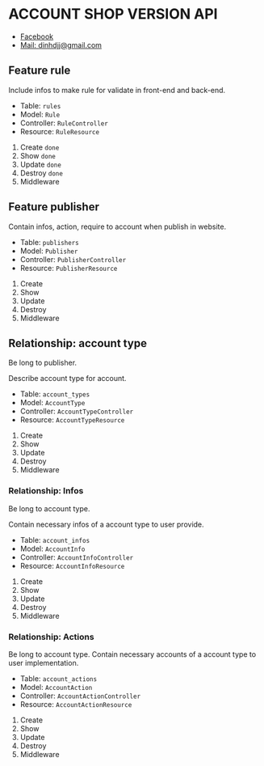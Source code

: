 # ACCOUNT SHOP VERSION API

- [Facebook](https://fb.com/dinhdjj)
- [Mail: dinhdjj@gmail.com](mailto:dinhdjj@gmail.com)

## Feature rule

Include infos to make rule for validate in front-end and back-end.

- Table: `rules`
- Model: `Rule`
- Controller: `RuleController`
- Resource: `RuleResource`

1. Create `done`
2. Show `done`
3. Update `done`
4. Destroy `done`
5. Middleware

## Feature publisher

Contain infos, action, require to account when publish in website.

- Table: `publishers`
- Model: `Publisher`
- Controller: `PublisherController`
- Resource: `PublisherResource`

1. Create
2. Show
3. Update
4. Destroy
5. Middleware

## Relationship: account type

Be long to publisher.

Describe account type for account.

- Table: `account_types`
- Model: `AccountType`
- Controller: `AccountTypeController`
- Resource: `AccountTypeResource`

1. Create
2. Show
3. Update
4. Destroy
5. Middleware

### Relationship: Infos

Be long to account type.

Contain necessary infos of a account type to user provide.

- Table: `account_infos`
- Model: `AccountInfo`
- Controller: `AccountInfoController`
- Resource: `AccountInfoResource`

1. Create
2. Show
3. Update
4. Destroy
5. Middleware

### Relationship: Actions

Be long to account type.
Contain necessary accounts of a account type to user implementation.

- Table: `account_actions`
- Model: `AccountAction`
- Controller: `AccountActionController`
- Resource: `AccountActionResource`

1. Create
2. Show
3. Update
4. Destroy
5. Middleware
